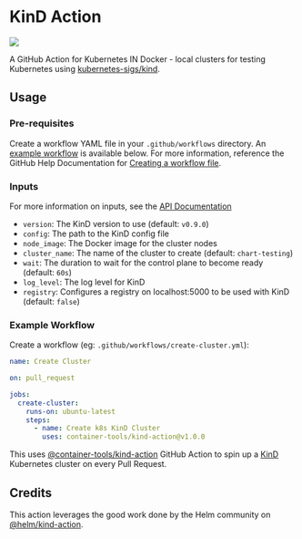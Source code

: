 # KinD Action

[![](https://github.com/container-tools/kind-action/workflows/Test/badge.svg?branch=main)](https://github.com/container-tools/kind-action/actions)

A GitHub Action for Kubernetes IN Docker - local clusters for testing Kubernetes using [kubernetes-sigs/kind](https://kind.sigs.k8s.io/).

## Usage

### Pre-requisites

Create a workflow YAML file in your `.github/workflows` directory. An [example workflow](#example-workflow) is available below.
For more information, reference the GitHub Help Documentation for [Creating a workflow file](https://help.github.com/en/articles/configuring-a-workflow#creating-a-workflow-file).

### Inputs

For more information on inputs, see the [API Documentation](https://developer.github.com/v3/repos/releases/#input)

- `version`: The KinD version to use (default: `v0.9.0`)
- `config`: The path to the KinD config file
- `node_image`: The Docker image for the cluster nodes
- `cluster_name`: The name of the cluster to create (default: `chart-testing`)
- `wait`: The duration to wait for the control plane to become ready (default: `60s`)
- `log_level`: The log level for KinD
- `registry`: Configures a registry on localhost:5000 to be used with KinD (default: `false`)

### Example Workflow

Create a workflow (eg: `.github/workflows/create-cluster.yml`):

```yaml
name: Create Cluster

on: pull_request

jobs:
  create-cluster:
    runs-on: ubuntu-latest
    steps:
      - name: Create k8s KinD Cluster
        uses: container-tools/kind-action@v1.0.0
```

This uses [@container-tools/kind-action](https://www.github.com/container-tools/kind-action) GitHub Action to spin up a [KinD](https://kind.sigs.k8s.io/) Kubernetes cluster on every Pull Request.

## Credits

This action leverages the good work done by the Helm community on [@helm/kind-action](https://www.github.com/helm/kind-action).
